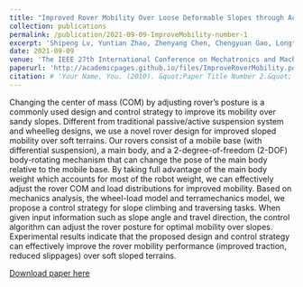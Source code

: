 ```yaml
---
title: "Improved Rover Mobility Over Loose Deformable Slopes through Active Control of Body-Rotating Mechanism"
collection: publications
permalink: /publication/2021-09-09-ImproveMobility-number-1
excerpt: 'Shipeng Lv, Yuntian Zhao, Zhenyang Chen, Chengyuan Gao, Longteng Hu, and Zhenzhong Jia'
date: 2021-09-09
venue: 'The IEEE 27th International Conference on Mechatronics and Machine Vision in Practice (M2VIP 2021)'
paperurl: 'http://academicpages.github.io/files/ImproveRoverMobility.pdf'
citation: # 'Your Name, You. (2010). &quot;Paper Title Number 2.&quot; <i>Journal 1</i>. 1(2).'
---
```


Changing the center of mass (COM) by adjusting rover’s posture is a commonly used design and control strategy to improve its mobility over sandy slopes. Different from traditional passive/active suspension system and wheelleg designs, we use a novel rover design for improved sloped
mobility over soft terrains. Our rovers consist of a mobile base (with differential suspension), a main body, and a 2-degree-of-freedom (2-DOF) body-rotating mechanism that can change the pose of the main body relative to the mobile base. By taking full advantage of the main body weight which accounts for most of the robot weight, we can effectively adjust the rover COM and
load distributions for improved mobility. Based on mechanics analysis, the wheel-load model and terramechanics model, we propose a control strategy for slope climbing and traversing tasks. When given input information such as slope angle and travel direction, the control algorithm can adjust the rover posture for optimal mobility over slopes. Experimental results indicate that the proposed design and control strategy can effectively improve the rover mobility performance (improved traction, reduced slippages) over soft sloped terrains.

[Download paper here](http://academicpages.github.io/files/ImproveRoverMobility.pdf)
